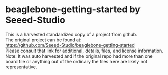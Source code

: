 
# beaglebone-getting-started by Seeed-Studio  
This is a harvested standardized copy of a project from github.  
The original project can be found at:  
https://github.com/Seeed-Studio/beaglebone-getting-started  
Please consult that link for additional, details, files, and license information.  
Note: It was auto harvested and if the original repo had more than one board file or anything out of the ordinary the files here are likely not representative.  
    